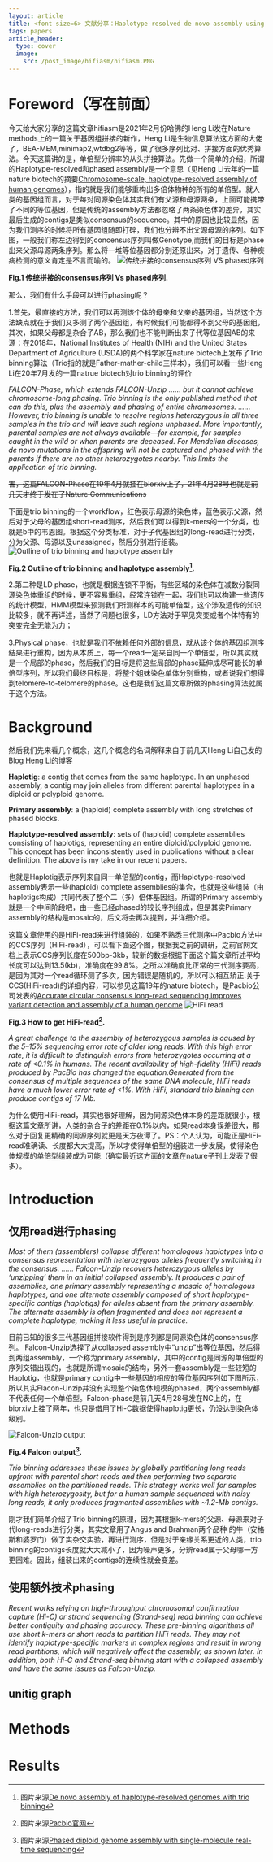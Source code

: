```yaml
---
layout: article
title: <font size=6> 文献分享：Haplotype-resolved de novo assembly using phased assembly graphs with hifiasm </font>
tags: papers
article_header:
  type: cover
  image: 
    src: /post_image/hifiasm/hifiasm.PNG
---
```


# Foreword（写在前面）
今天给大家分享的这篇文章hifiasm是2021年2月份哈佛的Heng Li发在Nature methods上的一篇关于基因组拼接的新作，Heng Li是生物信息算法这方面的大佬了，BEA-MEM,minimap2,wtdbg2等等，做了很多序列比对、拼接方面的优秀算法。今天这篇讲的是，单倍型分辨率的从头拼接算法。<!--more-->先做一个简单的介绍，所谓的Haplotype-resolved和phased assembly是一个意思（见Heng Li去年的一篇nature biotech的摘要[Chromosome-scale, haplotype-resolved assembly of human genomes](https://www.nature.com/articles/s41587-020-0711-0)），指的就是我们能够重构出多倍体物种的所有的单倍型。就人类的基因组而言，对于每对同源染色体其实我们有父源和母源两条，上面可能携带了不同的等位基因，但是传统的assembly方法都忽略了两条染色体的差异，其实最后生成的contigs是类似consensus的sequence。其中的原因也比较显然，因为我们测序的时候将所有基因组随即打碎，我们也分辨不出父源母源的序列。如下图，一般我们称左边得到的concensus序列叫做Genotype,而我们的目标是phase出来父源母源两条序列。那么将一堆等位基因都分别还原出来，对于遗传、各种疾病检测的意义肯定是不言而喻的。
![传统拼接的consensus序列 VS phased序列](/post_image/hifiasm/phased_seq.png)

__Fig.1 传统拼接的consensus序列 Vs phased序列.__

那么，我们有什么手段可以进行phasing呢？

1.首先，最直接的方法，我们可以再测该个体的母亲和父亲的基因组，当然这个方法缺点就在于我们又多测了两个基因组，有时候我们可能都得不到父母的基因组，其次，如果父母都是杂合子AB，那么我们也不能判断出来子代等位基因AB的来源；在2018年，National Institutes of Health (NIH) and the United States Department of Agriculture (USDA)的两个科学家在nature biotech上发布了Trio binning算法（Trio指的就是Father-mather-child三样本），我们可以看一些Heng Li在20年7月发的一篇natrue biotech对trio binning的评价
>
*FALCON-Phase, which extends FALCON-Unzip ...... but it cannot achieve chromosome-long phasing. Trio binning is the only published method that can do this, plus the assembly and phasing of entire chromosomes. ...... However, trio binning is unable to resolve regions heterozygous in all three samples in the trio and will leave such regions unphased. More importantly, parental samples are not always available—for example, for samples caught in the wild or when parents are deceased. For Mendelian diseases, de novo mutations in the offspring will not be captured and phased with the parents if there are no other heterozygotes nearby. This limits the application of trio binning.*
>
~~害，这篇FALCON-Phase在19年4月就挂在biorxiv上了，21年4月28号也就是前几天才终于发在了Nature Communications~~

下面是trio binning的一个workflow，红色表示母源的染色体，蓝色表示父源，然后对于父母的基因组short-read测序，然后我们可以得到k-mers的一个分类，也就是b中的韦恩图。根据这个分类标准，对于子代基因组的long-read进行分类，分为父源、母源以及unassigned，然后分别进行组装。
![Outline of trio binning and haplotype assembly](/post_image/hifiasm/trio_binning.PNG)

__Fig.2 Outline of trio binning and haplotype assembly[^1].__


2.第二种是LD phase，也就是根据连锁不平衡，有些区域的染色体在减数分裂同源染色体重组的时候，更不容易重组，经常连锁在一起，我们也可以构建一些遗传的统计模型，HMM模型来预测我们所测样本的可能单倍型，这个涉及遗传的知识比较多，就不再详述，当然了问题也很多，LD方法对于罕见突变或者个体特有的突变完全无能为力；

3.Physical phase，也就是我们不依赖任何外部的信息，就从该个体的基因组测序结果进行重构，因为从本质上，每一个read一定来自同一个单倍型，所以其实就是一个局部的phase，然后我们的目标是将这些局部的phase延伸成尽可能长的单倍型序列，所以我们最终目标是，将整个姐妹染色单体分别重构，或者说我们想得到telomere-to-telomere的phase。这也是我们这篇文章所做的phasing算法就属于这个方法。

# Background
然后我们先来看几个概念，这几个概念的名词解释来自于前几天Heng Li自己发的Blog [Heng Li的博客](https://lh3.github.io/2021/04/17/concepts-in-phased-assemblies)

**Haplotig**: a contig that comes from the same haplotype. In an unphased assembly, a contig may join alleles from different parental haplotypes in a diploid or polyploid genome.

**Primary assembly**: a (haploid) complete assembly with long stretches of phased blocks.

**Haplotype-resolved assembly**: sets of (haploid) complete assemblies consisting of haplotigs, representing an entire diploid/polyploid genome. This concept has been inconsistently used in publications without a clear definition. The above is my take in our recent papers.

也就是Haplotig表示序列来自同一单倍型的contig，而Haplotype-resolved assembly表示一些(haploid) complete assemblies的集合，也就是这些组装（由haplotigs构成）共同代表了整个二（多）倍体基因组。所谓的Primary assembly就是一个中间阶段吧，由一些已经phased的较长序列组成，但是其实Primary assembly的结构是mosaic的，后文将会再次提到，并详细介绍。

这篇文章使用的是HiFi-read来进行组装的，如果不熟悉三代测序中Pacbio方法中的CCS序列（HiFi-read），可以看下面这个图，根据我之前的调研，之前官网文档上表示CCS序列长度在500bp-3kb，较新的数据根据下面这个篇文章所述平均长度可以达到13.5(kb)，准确度在99.8%。之所以准确度比正常的三代测序要高，是因为其对一个read循环测了多次，因为错误是随机的，所以可以相互矫正.关于CCS(HiFi-read)的详细内容，可以参见这篇19年的nature biotech，是Pacbio公司发表的[Accurate circular consensus long-read sequencing improves variant detection and assembly of a human genome](https://www.nature.com/articles/s41587-019-0217-9)
![HiFi read](/post_image/hifiasm/How-to-get-HiFi-reads_v2.png)

__Fig.3 How to get HiFi-read[^2].__

>
*A great challenge to the assembly of heterozygous samples is caused by the 5–15% sequencing error rate of older long reads. With this high error rate, it is difficult to distinguish errors from heterozygotes occurring at a rate of <0.1% in humans. The recent availability of high-fidelity (HiFi) reads produced by PacBio has changed the equation.Generated from the consensus of multiple sequences of the same DNA molecule, HiFi reads have a much lower error rate of <1%. With HiFi, standard trio binning can produce contigs of 17 Mb.*
>

为什么使用HiFi-read，其实也很好理解，因为同源染色体本身的差距就很小，根据这篇文章所讲，人类的杂合子的差距在0.1%以内，如果read本身误差很大，那么对于回复更精确的同源序列就更是天方夜谭了。PS：个人认为，可能正是HiFi-read准确读、长度都大大提高，所以才使得单倍型的组装进一步发展，使得染色体规模的单倍型组装成为可能（确实最近这方面的文章在nature子刊上发表了很多）。

# Introduction
## 仅用read进行phasing
>
*Most of them (assemblers) collapse different homologous haplotypes into a consensus representation with heterozygous alleles frequently switching in the consensus. ...... Falcon-Unzip recovers heterozygous alleles by ‘unzipping’ them in an initial collapsed assembly. It produces a pair of assemblies, one primary assembly representing a mosaic of homologous haplotypes, and one alternate assembly composed of short haplotype-specific contigs (haplotigs) for alleles absent from the primary assembly. The alternate assembly is often fragmented and does not represent a complete haplotype, making it less useful in practice.*
>

目前已知的很多三代基因组拼接软件得到是序列都是同源染色体的consensus序列。
Falcon-Unzip选择了从collapsed assembly中“unzip”出等位基因，然后得到两组assembly，一个称为primary assembly，其中的contig是同源的单倍型的序列交错出现的，也就是所谓mosaic的结构，另外一套assembly是一些较短的Haplotig，也就是primary contig中一些基因的相应的等位基因序列如下图所示，所以其实Flacon-Unzip并没有实现整个染色体规模的phased，两个assembly都不代表任何一个单倍型。Falcon-phase是前几天4月28号发在NC上的，在biorxiv上挂了两年，也只是借用了Hi-C数据使得haplotig更长，仍没达到染色体级别。

![Falcon-Unzip output](/post_image/hifiasm/Falcon.PNG)

__Fig.4 Falcon output[^3].__

>
*Trio binning addresses these issues by globally partitioning long reads upfront with parental short reads and then performing two separate assemblies on the partitioned reads. This strategy works well for samples with high heterozygosity,
but for a human sample sequenced with noisy long reads, it only produces fragmented assemblies with ~1.2-Mb contigs.*
>

刚才我们简单介绍了Trio binning的原理，因为其根据k-mers的父源、母源来对子代long-reads进行分类，其实文章用了Angus and Brahman两个品种 的牛（安格斯和婆罗门）做了实杂交实验，再进行测序，但是对于亲缘关系更近的人类，trio binning的contigs长度就大大减小了，因为噪声更多，分辨read属于父母哪一方更困难。因此，组装出来的contigs的连续性就会变差。

## 使用额外技术phasing
>
*Recent works relying on high-throughput chromosomal confirmation capture (Hi-C) or strand sequencing (Strand-seq) read binning can achieve better contiguity and phasing accuracy. These pre-binning algorithms all use short k-mers or short reads to partition HiFi reads. They may not identify haplotype-specific markers in complex regions and result in wrong read partitions, which will negatively affect the assembly, as shown later. In addition, both Hi-C and Strand-seq binning start with a collapsed assembly and have the same issues as Falcon-Unzip.*
>

## unitig graph

# Methods

# Results

[^1]:图片来源[De novo assembly of haplotype-resolved genomes with trio binning](https://www.nature.com/articles/nbt.4277)
[^2]:图片来源[Pacbio官网](https://www.pacb.com/smrt-science/smrt-sequencing/hifi-reads-for-highly-accurate-long-read-sequencing/)
[^3]:图片来源[Phased diploid genome assembly with single-molecule real-time sequencing](https://www.nature.com/articles/nmeth.4035)
